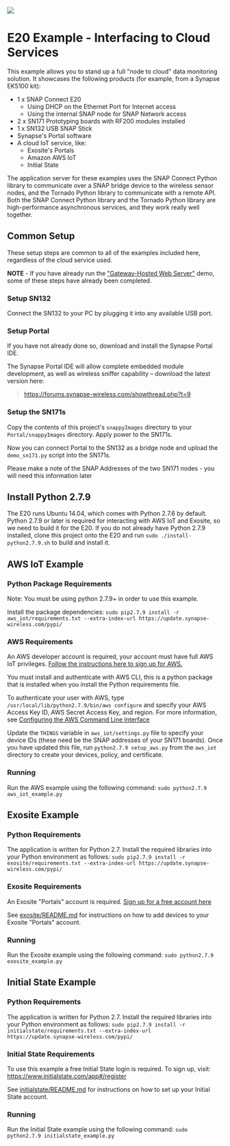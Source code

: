 ![](https://cloud.githubusercontent.com/assets/1317406/12406044/32cd9916-be0f-11e5-9b18-1547f284f878.png)

# E20 Example - Interfacing to Cloud Services

This example allows you to stand up a full "node to cloud" data monitoring solution. It showcases the following products (for example, from a Synapse EK5100 kit):

- 1 x SNAP Connect E20
    - Using DHCP on the Ethernet Port for Internet access
    - Using the internal SNAP node for SNAP Network access
- 2 x SN171 Prototyping boards with RF200 modules installed
- 1 x SN132 USB SNAP Stick
- Synapse's Portal software
- A cloud IoT service, like:
    - Exosite's Portals
    - Amazon AWS IoT
    - Initial State

The application server for these examples uses the SNAP Connect Python library to communicate over a SNAP bridge
device to the wireless sensor nodes, and the Tornado Python library to communicate with a remote API. Both the SNAP 
Connect Python library and the Tornado Python library are high-performance asynchronous services, and they work 
really well together.

## Common Setup
These setup steps are common to all of the examples included here, regardless of the cloud service used.

**NOTE** - If you have already run the ["Gateway-Hosted Web Server"](https://github.com/synapse-wireless/e20-gateway-hosted-webserver/) demo, some of these steps have already been completed.

### Setup SN132
Connect the SN132 to your PC by plugging it into any available USB port.

### Setup Portal
If you have not already done so, download and install the Synapse Portal IDE.

The Synapse Portal IDE will allow complete embedded module development, as well as wireless sniffer capability – download the latest version here: 

> https://forums.synapse-wireless.com/showthread.php?t=9

### Setup the SN171s
Copy the contents of this project's `snappyImages` directory to your `Portal/snappyImages` directory. Apply power to the SN171s.

Now you can connect Portal to the SN132 as a bridge node and upload the `demo_sn171.py` script into the SN171s.

Please make a note of the SNAP Addresses of the two SN171 nodes - you will need this information later

## Install Python 2.7.9
The E20 runs Ubuntu 14.04, which comes with Python 2.7.6 by default. Python 2.7.9 or later is required for interacting with 
AWS IoT and Exosite, so we need to build it for the E20. If you do not already have Python 2.7.9 installed, clone this project
onto the E20 and run ```sudo ./install-python2.7.9.sh``` to build and install it.

## AWS IoT Example
### Python Package Requirements
Note: You must be using python 2.7.9+ in order to use this example.

Install the package dependencies:
```sudo pip2.7.9 install -r aws_iot/requirements.txt --extra-index-url https://update.synapse-wireless.com/pypi/```

### AWS Requirements
An AWS developer account is required, your account must have full AWS IoT privileges. [Follow the instructions here to sign up for AWS.](http://docs.aws.amazon.com/cli/latest/userguide/cli-chap-getting-set-up.html#cli-signup)

You must install and authenticate with AWS CLI, this is a python package that is installed when you install the Python
requirements file.

To authenticate your user with AWS, type ```/usr/local/lib/python2.7.9/bin/aws configure``` and specify your AWS Access Key ID, 
AWS Secret Access Key, and region. For more information, see [Configuring the AWS Command Line Interface](http://docs.aws.amazon.com/cli/latest/userguide/cli-chap-getting-started.html)

Update the ```THINGS``` variable in ```aws_iot/settings.py``` file to specify your device IDs (these need be the SNAP 
addresses of your SN171 boards). Once you have updated this file, run ```python2.7.9 setup_aws.py``` from the ```aws_iot```
directory to create your devices, policy, and certificate.

### Running
Run the AWS example using the following command:
```sudo python2.7.9 aws_iot_example.py```

## Exosite Example
### Python Requirements
The application is written for Python 2.7. Install the required libraries into your Python environment as follows:
```sudo pip2.7.9 install -r exosite/requirements.txt --extra-index-url https://update.synapse-wireless.com/pypi/```

### Exosite Requirements
An Exosite "Portals" account is required. [Sign up for a free account here](https://portals.exosite.com/signup?plan=2692704445)

See [exosite/README.md](exosite/README.md) for instructions on how to add devices to your Exosite "Portals" account.

### Running
Run the Exosite example using the following command:
```sudo python2.7.9 exosite_example.py```

## Initial State Example
### Python Requirements
The application is written for Python 2.7. Install the required libraries into your Python environment as follows:
```sudo pip2.7.9 install -r initialstate/requirements.txt --extra-index-url https://update.synapse-wireless.com/pypi/```

### Initial State Requirements
To use this example a free Initial State login is required. To sign up, visit:
https://www.initialstate.com/app#/register

See [initialstate/README.md](initialstate/README.md) for instructions on how to set up your Initial State account.

### Running
Run the Initial State example using the following command:
```sudo python2.7.9 initialstate_example.py```

<!-- meta-tags: vvv-e20, vvv-sn171, vvv-sn132, vvv-rf200, vvv-ek5100, vvv-snapconnect, vvv-initialstate, vvv-aws-iot, vvv-exosite, vvv-js, vvv-html, vvv-python, vvv-example -->
